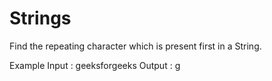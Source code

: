 # Strings
Find the repeating character which is present first in a String.

Example
Input  : geeksforgeeks
Output : g
